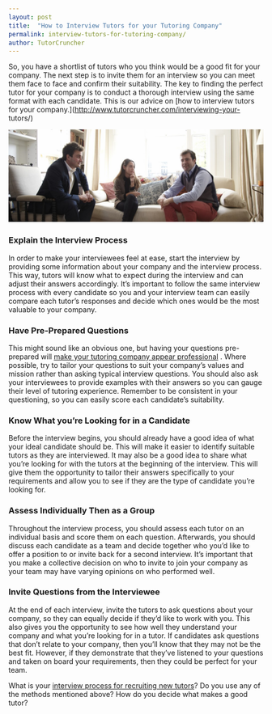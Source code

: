 ```yaml
---
layout: post
title:  "How to Interview Tutors for your Tutoring Company"
permalink: interview-tutors-for-tutoring-company/
author: TutorCruncher
---
```

So, you have a shortlist of tutors who you think would be a good fit for
your company. The next step is to invite them for an interview so you can meet
them face to face and confirm their suitability. The key to finding the
perfect tutor for your company is to conduct a thorough interview using the
same format with each candidate. This is our advice on [how to interview
tutors for your company.](http://www.tutorcruncher.com/interviewing-your-
tutors/)

<div class="img-holder full-width">
   <img src="/img/blogs/IMG_9468-1024x372.jpg" alt-text="Interviewing tutors for your company"/>
</div>

### Explain the Interview Process

In order to make your interviewees feel at ease, start the interview by
providing some information about your company and the interview process. This
way, tutors will know what to expect during the interview and can adjust their
answers accordingly. It’s important to follow the same interview process with
every candidate so you and your interview team can easily compare each tutor’s
responses and decide which ones would be the most valuable to your company.

### Have Pre-Prepared Questions

This might sound like an obvious one, but having your questions pre-prepared
will [make your tutoring company appear professional](http://www.tutorcruncher.com/become-industry-authority/) .
Where possible, try to tailor your questions to suit your company’s values and mission rather
than asking typical interview questions. You should also ask your interviewees
to provide examples with their answers so you can gauge their level of
tutoring experience. Remember to be consistent in your questioning, so you can
easily score each candidate’s suitability.

### Know What you’re Looking for in a Candidate

Before the interview begins, you should already have a good idea of what your
ideal candidate should be. This will make it easier to identify suitable
tutors as they are interviewed. It may also be a good idea to share what
you’re looking for with the tutors at the beginning of the interview. This
will give them the opportunity to tailor their answers specifically to your
requirements and allow you to see if they are the type of candidate you’re
looking for.

### Assess Individually Then as a Group

Throughout the interview process, you should assess each tutor on an
individual basis and score them on each question. Afterwards, you should
discuss each candidate as a team and decide together who you’d like to offer a
position to or invite back for a second interview. It’s important that you
make a collective decision on who to invite to join your company as your team
may have varying opinions on who performed well.

### Invite Questions from the Interviewee

At the end of each interview, invite the tutors to ask questions about your
company, so they can equally decide if they’d like to work with you. This also
gives you the opportunity to see how well they understand your company and
what you’re looking for in a tutor. If candidates ask questions that don’t
relate to your company, then you’ll know that they may not be the best fit.
However, if they demonstrate that they’ve listened to your questions and taken
on board your requirements, then they could be perfect for your team.

What is your [interview process for recruiting new tutors](http://www.tutorcruncher.com/how-to-recruit-tutors-for-your-agency/)? Do
you use any of the methods mentioned above? How do you decide what makes a
good tutor?
